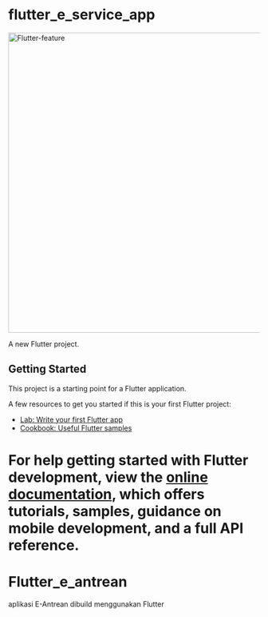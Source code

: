 # flutter_e_service_app

<img width="600" alt="Flutter-feature" src="https://github.com/hawk-xc/Flutter_e_antrean/assets/92193431/a96438f2-c195-49c7-8df3-f5b5a41a10cc">

A new Flutter project.

## Getting Started

This project is a starting point for a Flutter application.

A few resources to get you started if this is your first Flutter project:

- [Lab: Write your first Flutter app](https://docs.flutter.dev/get-started/codelab)
- [Cookbook: Useful Flutter samples](https://docs.flutter.dev/cookbook)

For help getting started with Flutter development, view the
[online documentation](https://docs.flutter.dev/), which offers tutorials,
samples, guidance on mobile development, and a full API reference.
=======

# Flutter_e_antrean

aplikasi E-Antrean dibuild menggunakan Flutter

